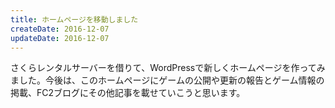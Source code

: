 ```yaml
---
title: ホームページを移動しました
createDate: 2016-12-07
updateDate: 2016-12-07
---
```


さくらレンタルサーバーを借りて、WordPressで新しくホームページを作ってみました。今後は、このホームページにゲームの公開や更新の報告とゲーム情報の掲載、FC2ブログにその他記事を載せていこうと思います。
